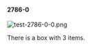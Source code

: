 #### 2786-0
![test-2786-0-0.png](https://github.com/lil-lab/nlvr/raw/master/nlvr/test/images/4/test-2786-0-0.png "test-2786-0-0.png")

There is a box with 3 items.